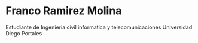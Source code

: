 # Franco Ramirez Molina
Estudiante de Ingenieria civil informatica y telecomunicaciones
Universidad Diego Portales
